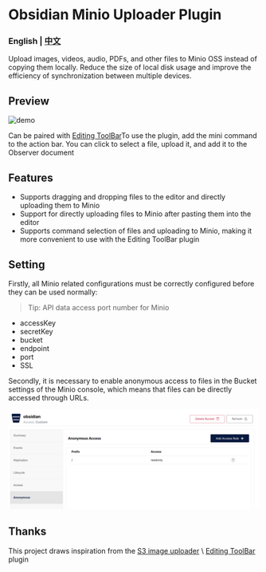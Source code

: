 # Obsidian Minio Uploader Plugin

### English | [中文](./README-zh.md)

Upload images, videos, audio, PDFs, and other files to Minio OSS instead of copying them locally. Reduce the size of local disk usage and improve the efficiency of synchronization between multiple devices.

## Preview

![demo](./minio-uploader-demo.gif)

Can be paired with [Editing ToolBar](https://github.com/PKM-er/obsidian-editing-toolbar)To use the plugin, add the mini command to the action bar. You can click to select a file, upload it, and add it to the Observer document

## Features

- Supports dragging and dropping files to the editor and directly uploading them to Minio
- Support for directly uploading files to Minio after pasting them into the editor
- Supports command selection of files and uploading to Minio, making it more convenient to use with the Editing ToolBar plugin

## Setting

Firstly, all Minio related configurations must be correctly configured before they can be used normally:

>Tip: API data access port number for Minio

- accessKey
- secretKey
- bucket
- endpoint
- port
- SSL

Secondly, it is necessary to enable anonymous access to files in the Bucket settings of the Minio console, which means that files can be directly accessed through URLs.

![Settings](./minio-bucket-setting.png)

## Thanks

This project draws inspiration from the [S3 image uploader](https://github.com/jvsteiner/s3-image-uploader) \ [Editing ToolBar](https://github.com/PKM-er/obsidian-editing-toolbar) plugin
